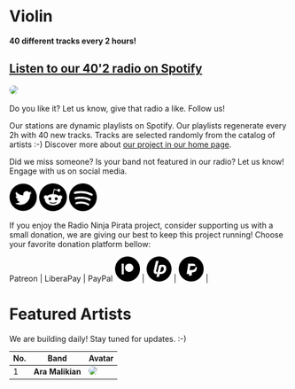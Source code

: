 # Violin

**40 different tracks every 2 hours!**


## [Listen to our 40'2 radio on Spotify](https://open.spotify.com/playlist/2si1q3goNhpM7JXl3Mz7Og?si=ycM5-swKSGqqx64ch942uA)

<a href="https://open.spotify.com/playlist/2si1q3goNhpM7JXl3Mz7Og?si=ycM5-swKSGqqx64ch942uA" target="_blank"><img src="https://mosaic.scdn.co/640/ab67616d0000b27300f85319fd4cac52081589e8ab67616d0000b27362050e4ccc4a193182801651ab67616d0000b27388d3efe6cc7617bad185b55bab67616d0000b273ee07ce68621c13a96a46cba9" height="300" width="auto" style="border-radius:50%"></a>

Do you like it? Let us know, give that radio a like. Follow us!


Our stations are dynamic playlists on Spotify. Our playlists regenerate every 2h with 40 new tracks. Tracks are selected randomly from the catalog of artists :-) Discover more about [our project in our home page](https://radioninjapirata.github.io).

Did we miss someone? Is your band not featured in our radio? Let us know! Engage with us on social media.

<p>
    <a href="https://twitter.com/RNinjaPirata" target="_blank"><img src="assets/twitter_button.png" alt="twitter" height="50" width="50" /></a>
    <a href="https://www.reddit.com/r/RadioNinjaPirata/" target="_blank"><img src="assets/reddit_button.png" alt="reddit" height="50" width="50" /></a>
    <a href="https://open.spotify.com/user/pagbz485dhfowwiza5wc9cwh8?si=XVuH5a3NQ8Ohft-yPC5XBA" target="_blank"><img src="assets/spotify_button.png" alt="spotify" height="50" width="50" /></a>
</p>


If you enjoy the Radio Ninja Pirata project, consider supporting us with a small donation, we are giving our best to keep this project running! Choose your favorite donation platform bellow:

 Patreon | LiberaPay | PayPal
<a href="https://www.patreon.com/radioninjapirata" target="_blank"><img src="assets/patreon_black_logo_500x500.png" alt="patreon" height="45" width="45" /></a> | <a href="https://liberapay.com/RadioNinjaPirata/donate" target="_blank"><img src="assets/liberapay_logo_500x500.png" alt="liberapay" height="45" width="45" /></a> | <a href="https://www.paypal.com/cgi-bin/webscr?cmd=_s-xclick&hosted_button_id=TWGZ3KKDLEDUE&source=url" target="_blank"><img src="assets/paypal_black_logo_500x500.png" alt="paypal" height="45" width="45" /></a> |


# Featured Artists

We are building daily! Stay tuned for updates. :-)

No. | Band | Avatar
--- | ---- | ------
1 | **Ara Malikian** | <a href="https://open.spotify.com/artist/5kIE5Bm5P9h6KDsz46V2qc" target="_blank"><img src="https://i.scdn.co/image/b41d05408b5bd67316487cd625fd5b7a73e7cd44" height="100" width="auto" style="border-radius:50%"></a>